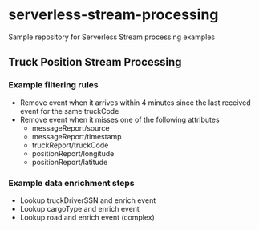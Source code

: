 # serverless-stream-processing
Sample repository for Serverless Stream processing examples

## Truck Position Stream Processing

### Example filtering rules

- Remove event when it arrives within 4 minutes since the last received event for the same truckCode
- Remove event when it misses one of the following attributes
	- messageReport/source
	- messageReport/timestamp
	- truckReport/truckCode
	- positionReport/longitude
	- positionReport/latitude

### Example data enrichment steps

- Lookup truckDriverSSN and enrich event
- Lookup cargoType and enrich event
- Lookup road and enrich event (complex)
